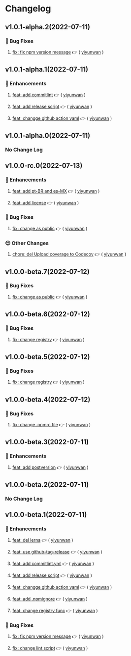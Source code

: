 
  # Changelog
  
## v1.0.1-alpha.2(2022-07-11)


### :bug: Bug Fixes

1. [fix: fix npm  version message](https://github.com/formilyjs/validator-locales/commit/63f0fae) :point_right: ( [yiyunwan](https://github.com/yiyunwan) )    
  


## v1.0.1-alpha.1(2022-07-11)


### :tada: Enhancements

1. [feat: add  commitlint](https://github.com/formilyjs/validator-locales/commit/21a391b) :point_right: ( [yiyunwan](https://github.com/yiyunwan) )    

1. [feat: add release script](https://github.com/formilyjs/validator-locales/commit/fa19f97) :point_right: ( [yiyunwan](https://github.com/yiyunwan) )    

1. [feat: changge github action yaml](https://github.com/formilyjs/validator-locales/commit/3248e86) :point_right: ( [yiyunwan](https://github.com/yiyunwan) )    
  


## v1.0.1-alpha.0(2022-07-11)

### No Change Log

## v1.0.0-rc.0(2022-07-13)


### :tada: Enhancements

1. [feat: add pt-BR and es-MX](https://github.com/formilyjs/validator-locales/commit/9b44c7a) :point_right: ( [yiyunwan](https://github.com/yiyunwan) )    

1. [feat: add license](https://github.com/formilyjs/validator-locales/commit/e6cc0f1) :point_right: ( [yiyunwan](https://github.com/yiyunwan) )    
  

### :bug: Bug Fixes

1. [fix: change as public](https://github.com/formilyjs/validator-locales/commit/d3be53d) :point_right: ( [yiyunwan](https://github.com/yiyunwan) )    
  

### :blush: Other Changes

1. [chore: del Upload coverage to Codecov](https://github.com/formilyjs/validator-locales/commit/f237445) :point_right: ( [yiyunwan](https://github.com/yiyunwan) )    
  


## v1.0.0-beta.7(2022-07-12)


### :bug: Bug Fixes

1. [fix: change as public](https://github.com/formilyjs/validator-locales/commit/85fbd2b) :point_right: ( [yiyunwan](https://github.com/yiyunwan) )    
  


## v1.0.0-beta.6(2022-07-12)


### :bug: Bug Fixes

1. [fix: change registry](https://github.com/formilyjs/validator-locales/commit/d90b24f) :point_right: ( [yiyunwan](https://github.com/yiyunwan) )    
  


## v1.0.0-beta.5(2022-07-12)


### :bug: Bug Fixes

1. [fix: change registry](https://github.com/formilyjs/validator-locales/commit/aca9684) :point_right: ( [yiyunwan](https://github.com/yiyunwan) )    
  


## v1.0.0-beta.4(2022-07-12)


### :bug: Bug Fixes

1. [fix: change .npmrc file](https://github.com/formilyjs/validator-locales/commit/18b0b51) :point_right: ( [yiyunwan](https://github.com/yiyunwan) )    
  


## v1.0.0-beta.3(2022-07-11)


### :tada: Enhancements

1. [feat: add postversion](https://github.com/formilyjs/validator-locales/commit/3d59ac5) :point_right: ( [yiyunwan](https://github.com/yiyunwan) )    
  


## v1.0.0-beta.2(2022-07-11)

### No Change Log

## v1.0.0-beta.1(2022-07-11)


### :tada: Enhancements

1. [feat: del lerna](https://github.com/formilyjs/validator-locales/commit/3de6c9c) :point_right: ( [yiyunwan](https://github.com/yiyunwan) )    

1. [feat: use github-tag-release](https://github.com/formilyjs/validator-locales/commit/130c573) :point_right: ( [yiyunwan](https://github.com/yiyunwan) )    

1. [feat: add commitlint.yml](https://github.com/formilyjs/validator-locales/commit/9e89de1) :point_right: ( [yiyunwan](https://github.com/yiyunwan) )    

1. [feat: add release script](https://github.com/formilyjs/validator-locales/commit/fa19f97) :point_right: ( [yiyunwan](https://github.com/yiyunwan) )    

1. [feat: changge github action yaml](https://github.com/formilyjs/validator-locales/commit/3248e86) :point_right: ( [yiyunwan](https://github.com/yiyunwan) )    

1. [feat: add .npmignore](https://github.com/formilyjs/validator-locales/commit/1638974) :point_right: ( [yiyunwan](https://github.com/yiyunwan) )    

1. [feat: change registry func](https://github.com/formilyjs/validator-locales/commit/9bb2a48) :point_right: ( [yiyunwan](https://github.com/yiyunwan) )    
  

### :bug: Bug Fixes

1. [fix: fix npm  version message](https://github.com/formilyjs/validator-locales/commit/63f0fae) :point_right: ( [yiyunwan](https://github.com/yiyunwan) )    

1. [fix: change lint script](https://github.com/formilyjs/validator-locales/commit/44f3c29) :point_right: ( [yiyunwan](https://github.com/yiyunwan) )    
  

  
  